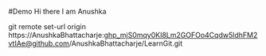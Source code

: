 #Demo
Hi there
I am Anushka

git remote set-url origin https://AnushkaBhattacharje: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@github.com/AnushkaBhattacharje/LearnGit.git


